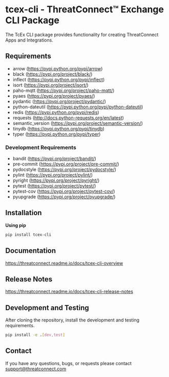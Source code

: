 # tcex-cli - ThreatConnect&trade; Exchange CLI Package

The TcEx CLI package provides functionality for creating ThreatConnect Apps and Integrations.

## Requirements

 * arrow (https://pypi.python.org/pypi/arrow)
 * black (https://pypi.org/project/black/)
 * inflect (https://pypi.python.org/pypi/inflect)
 * isort (https://pypi.org/project/isort/)
 * paho-mqtt (https://pypi.org/project/paho-mqtt/)
 * pyaes (https://pypi.org/project/pyaes/)
 * pydantic (https://pypi.org/project/pydantic/)
 * python-dateutil (https://pypi.python.org/pypi/python-dateutil)
 * redis (https://pypi.python.org/pypi/redis)
 * requests (http://docs.python-requests.org/en/latest)
 * semantic_version (https://pypi.org/project/semantic-version/)
 * tinydb (https://pypi.python.org/pypi/tinydb)
 * typer (https://pypi.python.org/pypi/typer)

### Development Requirements

 * bandit (https://pypi.org/project/bandit/)
 * pre-commit (https://pypi.org/project/pre-commit/)
 * pydocstyle (https://pypi.org/project/pydocstyle/)
 * pylint (https://pypi.org/project/pylint/)
 * pyright (https://pypi.org/project/pyright/)
 * pytest (https://pypi.org/project/pytest/)
 * pytest-cov (https://pypi.org/project/pytest-cov/)
 * pyupgrade (https://pypi.org/project/pyupgrade/)

## Installation

**Using pip**

```bash
pip install tcex-cli
```

## Documentation

https://threatconnect.readme.io/docs/tcex-cli-overview

## Release Notes

https://threatconnect.readme.io/docs/tcex-cli-release-notes

## Development and Testing

After cloning the repository, install the development and testing requirements.

```bash
pip install -e .[dev,test]
```

## Contact

If you have any questions, bugs, or requests please contact support@threatconnect.com
